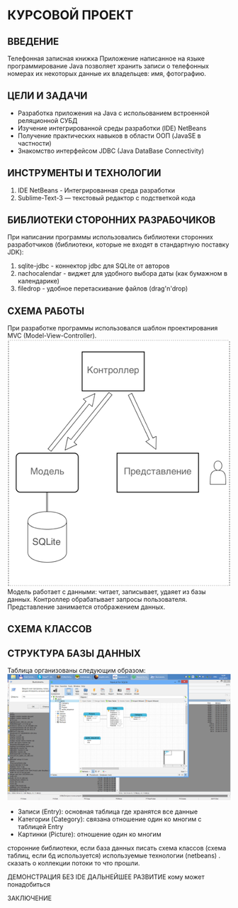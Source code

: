 КУРСОВОЙ ПРОЕКТ
===============

ВВЕДЕНИЕ
--------
Телефонная записная книжка
Приложение написанное на языке программирование Java позволяет хранить записи о телефонных номерах их некоторых данные их владельцев: имя, фотографию.

ЦЕЛИ И ЗАДАЧИ
-------------
- Разработка приложения на Java с испольованием встроенной реляционной СУБД
- Изучение интегрированной среды разработки (IDE) NetBeans
- Получение практических навыков в области ООП (JavaSE в частности)
- Знакомство интерфейсом JDBC (Java DataBase Connectivity)

ИНСТРУМЕНТЫ И ТЕХНОЛОГИИ
------------------------
1. IDE NetBeans - Интегрированная среда разработки
2. Sublime-Text-3 — текстовый редактор с подстветкой кода

БИБЛИОТЕКИ СТОРОННИХ РАЗРАБОЧИКОВ
---------------------------------
При написании программы использовались библиотеки сторонних разработчиков (библиотеки, которые не входят в стандартную поставку JDK):

1. sqlite-jdbc - коннектор jdbc для SQLite от авторов
2. nachocalendar - виджет для удобного выбора даты (как бумажном в календарике)
3. filedrop - удобное перетаскивание файлов (drag'n'drop)

СХЕМА РАБОТЫ
------------
При разработке программы использовался шаблон проектирования MVC (Model-View-Controller).
![Model View Controller](/Resources/mvc.png)
Модель работает с данными: читает, записывает, удаяет из базы данных.
Контроллер обрабатывает запросы пользователя.
Представление занимается отображением данных.

СХЕМА КЛАССОВ
-------------

СТРУКТУРА БАЗЫ ДАННЫХ
---------------------
Таблица организованы следующим образом:
![Схема](/Resources/schema.png)

- Записи (Entry): основная таблица где хранятся все данные
- Категории (Category): связана отношение один ко многим с таблицей Entry
- Картинки (Picture): отношение один ко многим




сторонние библиотеки, если база данных писать
схема классов (схема таблиц, если бд используется)
используемые технологии (netbeans) . сказать о коллекции потоки то что прошли.

ДЕМОНСТРАЦИЯ БЕЗ IDE
ДАЛЬНЕЙШЕЕ РАЗВИТИЕ
кому может понадобиться

ЗАКЛЮЧЕНИЕ
